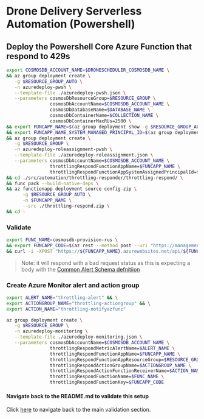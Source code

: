 # Drone Delivery Serverless Automation (Powershell)

## Deploy the Powershell Core Azure Function that respond to 429s

```bash
export COSMOSDB_ACCOUNT_NAME=$DRONESCHEDULER_COSMOSDB_NAME \
&& az group deployment create \
   -g $RESOURCE_GROUP_AUTO \
   -n azuredeploy-pwsh \
   --template-file ./azuredeploy-pwsh.json \
   --parameters cosmosDbResourceGroup=$RESOURCE_GROUP \
                cosmosDbAccountName=$COSMOSDB_ACCOUNT_NAME \
                cosmosDbDatabaseName=$DATABASE_NAME \
                cosmosDbContainerName=$COLLECTION_NAME \
                cosmosDbContainerMaxRUs=2500 \
&& export FUNCAPP_NAME=$(az group deployment show -g $RESOURCE_GROUP_AUTO -n azuredeploy-pwsh --query properties.outputs.throttlingRespondFunctionAppName.value -o tsv) \
&& export FUNCAPP_NAME_SYSTEM_MANAGED_PRINCIPAL_ID=$(az group deployment show -g $RESOURCE_GROUP_AUTO -n azuredeploy-pwsh --query properties.outputs.throttlingRespondFunctionAppSystemAssignedPrincipalId.value -o tsv) \
&& az group deployment create \
   -g $RESOURCE_GROUP \
   -n azuredeploy-roleassignment-pwsh \
   --template-file ./azuredeploy-roleassignment.json \
   --parameters cosmosDbAccountName=$COSMOSDB_ACCOUNT_NAME \
                throttlingRespondFunctionAppName=$FUNCAPP_NAME \
                throttlingRespondFunctionAppSystemAssignedPrincipalId=$FUNCAPP_NAME_SYSTEM_MANAGED_PRINCIPAL_ID \
&& cd ./src/automation/throttling-responder/throttling-respond/ \
&& func pack --build-native-deps \
&& az functionapp deployment source config-zip \
      -g $RESOURCE_GROUP_AUTO \
      -n $FUNCAPP_NAME \
      --src ./throttling-respond.zip \
&& cd -
```

### Validate

```bash
export FUNC_NAME=cosmosdb-provision-rus \
&& export FUNCAPP_CODE=$(az rest --method post --uri "https://management.azure.com/subscriptions/${SUBSCRIPTION_ID}/resourceGroups/${RESOURCE_GROUP_AUTO}/providers/Microsoft.Web/sites/${FUNCAPP_NAME}/functions/${FUNC_NAME}/listKeys?api-version=2018-02-01" --query default -o tsv) \
&& curl -i -XPOST "https://${FUNCAPP_NAME}.azurewebsites.net/api/${FUNC_NAME}?code=${FUNCAPP_CODE}" -H "Content-Type:application/json" -d '{"schemaId": "test"}'
```

> Note: it will respond with a bad request status as this is expecting a body with the [Common Alert Schema defnitiion](https://docs.microsoft.com/en-us/azure/azure-monitor/platform/alerts-common-schema-definitions)

### Create Azure Monitor alert and action group

```bash
export ALERT_NAME="throttling-alert" && \
export ACTIONGROUP_NAME="throttling-actiongroup" && \
export ACTION_NAME="throttling-notifyazfunc"

az group deployment create \
   -g $RESOURCE_GROUP \
   -n azuredeploy-monitoring \
   --template-file ./azuredeploy-monitoring.json \
   --parameters cosmosDbAccountName=$COSMOSDB_ACCOUNT_NAME \
                throttlingRespondMetricAlertName=$ALERT_NAME \
                throttlingRespondFunctionAppName=$FUNCAPP_NAME \
                throttlingRespondFunctionAppResourceGroup=$RESOURCE_GROUP_AUTO \
                throttlingRespondActionGroupName=$ACTIONGROUP_NAME \
                throttlingRespondActionFunctionReceiverName=$ACTION_NAME \
                throttlingRespondFunctionName=$FUNC_NAME \
                throttlingRespondFunctionKey=$FUNCAPP_CODE
```

#### Navigate back to the README.md to validate this setup

Click [here](./deployment.md#Alerting_and_action_group_triggering_function_validation) to navigate back to the main validation section.
